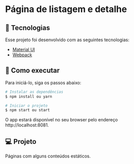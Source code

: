# Página de listagem e detalhe

## 🧪 Tecnologias

Esse projeto foi desenvolvido com as seguintes tecnologias:

- [Material UI](https://mui.com/)
- [Webpack](https://webpack.js.org/)

## 🚀 Como executar

Para iniciá-lo, siga os passos abaixo:
```bash
# Instalar as dependências
$ npm install ou yarn

# Iniciar o projeto
$ npm start ou start
```
O app estará disponível no seu browser pelo endereço http://localhost:8081.

## 💻 Projeto

Páginas com alguns conteúdos estáticos.

